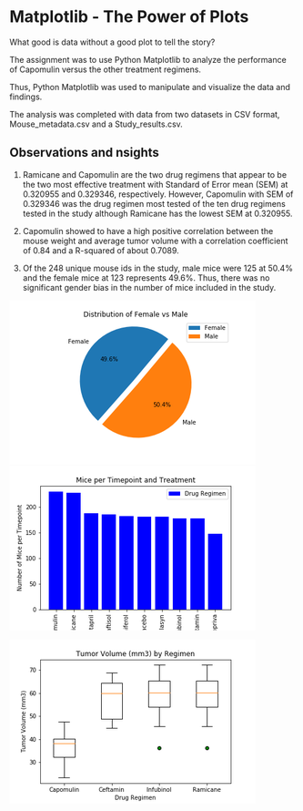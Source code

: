 
# Matplotlib -  The Power of Plots

What good is data without a good plot to tell the story?

The assignment was to use Python Matplotlib to analyze the performance of Capomulin versus the other treatment regimens.  

Thus, Python Matplotlib was used to manipulate and visualize the data and findings. 

The analysis was completed with data from two datasets in CSV format, Mouse_metadata.csv and a Study_results.csv.

## Observations and nsights

1. Ramicane and Capomulin are the two drug regimens that appear to be the two most effective treatment with Standard of Error mean (SEM) at 0.320955 and 0.329346, respectively.      However, Capomulin with SEM of 0.329346 was the drug regimen most tested of the ten drug regimens tested in the study although Ramicane has the lowest SEM at 0.320955.


2. Capomulin showed to have a high positive correlation between the mouse weight and average tumor volume with a correlation coefficient of 0.84 and a R-squared of about 0.7089.


3. Of the 248 unique mouse ids in the study, male mice were 125 at 50.4% and the female mice at 123 represents 49.6%. Thus, there was no significant gender bias in the number of      mice included in the study.




![](images/Distribution%20Female%20vs%20Male.png)  ![](images/Number%20of%20Mice%20per%20Timepoint.png)





 ![](images/Tumor%20Volume%20(mm3)%20by%20Regimen.png)
